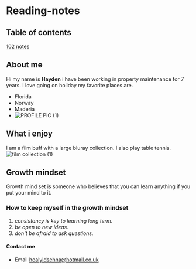 # Reading-notes
## Table of contents
[102 notes](https://kerrster22.github.io/Reading-notes/102-notes/102-notes-1)
## About me 
Hi my name is **Hayden** i have been working in property maintenance for 7 years.
I love going on holiday my favorite places are.
+ Florida 
+ Norway
+ Maderia
+ ![PROFILE PIC (1)](https://user-images.githubusercontent.com/122727431/212672266-863e5b32-c319-425c-ab9b-5ccfd5588dc6.jpg)

## What i enjoy
I am a film buff with a large bluray collection. I also play table tennis.  
![film collection (1)](https://user-images.githubusercontent.com/122727431/212671425-7d32fe2d-72b9-4433-8e36-82cf59db2a04.jpg)
## Growth mindset
Growth mind set is someone who believes that you can learn anything if you put your mind to it. 
### How to keep myself in the growth mindset
1. *consistancy is key to learning long term.*
2. *be open to new ideas.*
3. *don't be afraid to ask questions.*

#### Contact me
+ Email healyidsehna@hotmail.co.uk



